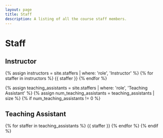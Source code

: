 ```yaml
---
layout: page
title: Staff
description: A listing of all the course staff members.
---
```


# Staff


## Instructor

{% assign instructors = site.staffers | where: 'role', 'Instructor' %}
{% for staffer in instructors %}
{{ staffer }}
{% endfor %}

{% assign teaching_assistants = site.staffers | where: 'role', 'Teaching Assistant' %}
{% assign num_teaching_assistants = teaching_assistants | size %}
{% if num_teaching_assistants != 0 %}
## Teaching Assistant

{% for staffer in teaching_assistants %}
{{ staffer }}
{% endfor %}
{% endif %}
